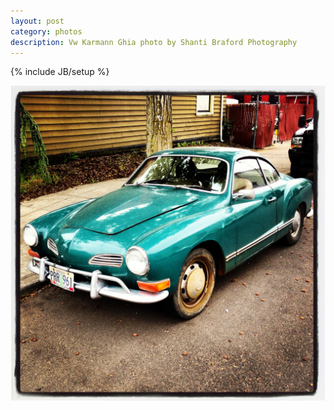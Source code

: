 ```yaml
---
layout: post
category: photos
description: Vw Karmann Ghia photo by Shanti Braford Photography
---
```

{% include JB/setup %}

<a href="/photos/sweet_rides_and_mighty_machines/vw_karmann_ghia.jpg" title="Vw Karmann Ghia"><img src="/photos/sweet_rides_and_mighty_machines/vw_karmann_ghia.jpg" alt="Vw Karmann Ghia" /></a>

